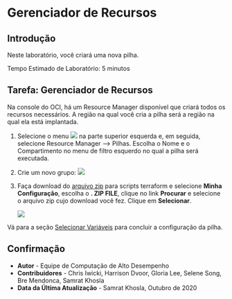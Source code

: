 # Gerenciador de Recursos

## Introdução

Neste laboratório, você criará uma nova pilha.

Tempo Estimado de Laboratório: 5 minutos

## Tarefa: Gerenciador de Recursos

Na console do OCI, há um Resource Manager disponível que criará todos os recursos necessários. A região na qual você cria a pilha será a região na qual ela está implantada.

1.  Selecione o menu ![](./images/menu.png) na parte superior esquerda e, em seguida, selecione Resource Manager --> Pilhas. Escolha o Nome e o Compartimento no menu de filtro esquerdo no qual a pilha será executada.
    
2.  Crie um novo grupo: ![](./images/stack.png)
    
3.  Faça download do [arquivo zip](https://github.com/oci-hpc/oci-hpc-runbook-gromacs/tree/master/Resources/gromacs-2020.1.zip) para scripts terraform e selecione **Minha Configuração**, escolha o **. ZIP FILE**, clique no link **Procurar** e selecione o arquivo zip cujo download você fez. Clique em **Selecionar**.
    
    ![](./images/zip-file.png " ")
    

Vá para a seção [Selecionar Variáveis](https://github.com/oci-hpc/oci-hpc-runbook-gromacs/blob/master/Documentation/ResourceManager.md#select-variables) para concluir a configuração da pilha.

## Confirmação

*   **Autor** - Equipe de Computação de Alto Desempenho
*   **Contribuidores** - Chris Iwicki, Harrison Dvoor, Gloria Lee, Selene Song, Bre Mendonca, Samrat Khosla
*   **Data da Última Atualização** - Samrat Khosla, Outubro de 2020